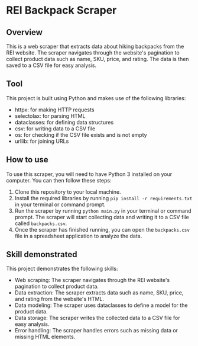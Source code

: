 # REI Backpack Scraper

## Overview
This is a web scraper that extracts data about hiking backpacks from the REI website. The scraper navigates through the website's pagination to collect product data such as name, SKU, price, and rating. The data is then saved to a CSV file for easy analysis.

## Tool
This project is built using Python and makes use of the following libraries:
- httpx: for making HTTP requests
- selectolax: for parsing HTML
- dataclasses: for defining data structures
- csv: for writing data to a CSV file
- os: for checking if the CSV file exists and is not empty
- urllib: for joining URLs

## How to use
To use this scraper, you will need to have Python 3 installed on your computer. You can then follow these steps:

1. Clone this repository to your local machine.
2. Install the required libraries by running `pip install -r requirements.txt` in your terminal or command prompt.
3. Run the scraper by running `python main.py` in your terminal or command prompt. The scraper will start collecting data and writing it to a CSV file called `backpacks.csv`.
4. Once the scraper has finished running, you can open the `backpacks.csv` file in a spreadsheet application to analyze the data.

## Skill demonstrated
This project demonstrates the following skills:
- Web scraping: The scraper navigates through the REI website's pagination to collect product data.
- Data extraction: The scraper extracts data such as name, SKU, price, and rating from the website's HTML.
- Data modeling: The scraper uses dataclasses to define a model for the product data.
- Data storage: The scraper writes the collected data to a CSV file for easy analysis.
- Error handling: The scraper handles errors such as missing data or missing HTML elements.
